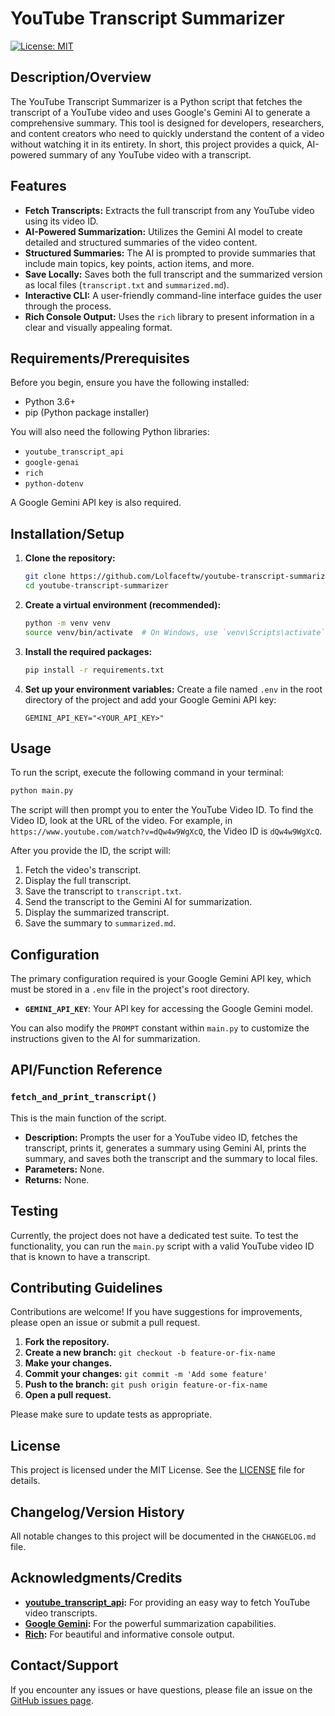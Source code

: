 # YouTube Transcript Summarizer

[![License: MIT](https://img.shields.io/badge/License-MIT-yellow.svg)](https://opensource.org/licenses/MIT)

## Description/Overview

The YouTube Transcript Summarizer is a Python script that fetches the transcript of a YouTube video and uses Google's Gemini AI to generate a comprehensive summary. This tool is designed for developers, researchers, and content creators who need to quickly understand the content of a video without watching it in its entirety. In short, this project provides a quick, AI-powered summary of any YouTube video with a transcript.

## Features

*   **Fetch Transcripts:** Extracts the full transcript from any YouTube video using its video ID.
*   **AI-Powered Summarization:** Utilizes the Gemini AI model to create detailed and structured summaries of the video content.
*   **Structured Summaries:** The AI is prompted to provide summaries that include main topics, key points, action items, and more.
*   **Save Locally:** Saves both the full transcript and the summarized version as local files (`transcript.txt` and `summarized.md`).
*   **Interactive CLI:** A user-friendly command-line interface guides the user through the process.
*   **Rich Console Output:** Uses the `rich` library to present information in a clear and visually appealing format.

## Requirements/Prerequisites

Before you begin, ensure you have the following installed:

*   Python 3.6+
*   pip (Python package installer)

You will also need the following Python libraries:

*   `youtube_transcript_api`
*   `google-genai`
*   `rich`
*   `python-dotenv`

A Google Gemini API key is also required.

## Installation/Setup

1.  **Clone the repository:**
    ```bash
    git clone https://github.com/Lolfaceftw/youtube-transcript-summarizer.git
    cd youtube-transcript-summarizer
    ```

2.  **Create a virtual environment (recommended):**
    ```bash
    python -m venv venv
    source venv/bin/activate  # On Windows, use `venv\Scripts\activate`
    ```

3.  **Install the required packages:**
    ```bash
    pip install -r requirements.txt
    ```

4.  **Set up your environment variables:**
    Create a file named `.env` in the root directory of the project and add your Google Gemini API key:
    ```
    GEMINI_API_KEY="<YOUR_API_KEY>"
    ```

## Usage

To run the script, execute the following command in your terminal:

```bash
python main.py
```

The script will then prompt you to enter the YouTube Video ID. To find the Video ID, look at the URL of the video. For example, in `https://www.youtube.com/watch?v=dQw4w9WgXcQ`, the Video ID is `dQw4w9WgXcQ`.

After you provide the ID, the script will:
1.  Fetch the video's transcript.
2.  Display the full transcript.
3.  Save the transcript to `transcript.txt`.
4.  Send the transcript to the Gemini AI for summarization.
5.  Display the summarized transcript.
6.  Save the summary to `summarized.md`.

## Configuration

The primary configuration required is your Google Gemini API key, which must be stored in a `.env` file in the project's root directory.

*   **`GEMINI_API_KEY`**: Your API key for accessing the Google Gemini model.

You can also modify the `PROMPT` constant within `main.py` to customize the instructions given to the AI for summarization.

## API/Function Reference

### `fetch_and_print_transcript()`

This is the main function of the script.

*   **Description:** Prompts the user for a YouTube video ID, fetches the transcript, prints it, generates a summary using Gemini AI, prints the summary, and saves both the transcript and the summary to local files.
*   **Parameters:** None.
*   **Returns:** None.

## Testing

Currently, the project does not have a dedicated test suite. To test the functionality, you can run the `main.py` script with a valid YouTube video ID that is known to have a transcript.

## Contributing Guidelines

Contributions are welcome! If you have suggestions for improvements, please open an issue or submit a pull request.

1.  **Fork the repository.**
2.  **Create a new branch:** `git checkout -b feature-or-fix-name`
3.  **Make your changes.**
4.  **Commit your changes:** `git commit -m 'Add some feature'`
5.  **Push to the branch:** `git push origin feature-or-fix-name`
6.  **Open a pull request.**

Please make sure to update tests as appropriate.

## License

This project is licensed under the MIT License. See the [LICENSE](LICENSE.md) file for details.

## Changelog/Version History

All notable changes to this project will be documented in the `CHANGELOG.md` file.

## Acknowledgments/Credits

*   **[youtube_transcript_api](https://pypi.org/project/youtube-transcript-api/):** For providing an easy way to fetch YouTube video transcripts.
*   **[Google Gemini](https://ai.google.dev/):** For the powerful summarization capabilities.
*   **[Rich](https://github.com/Textualize/rich):** For beautiful and informative console output.

## Contact/Support

If you encounter any issues or have questions, please file an issue on the [GitHub issues page](https://github.com/Lolfaceftw/youtube-transcript-summarizer/issues).